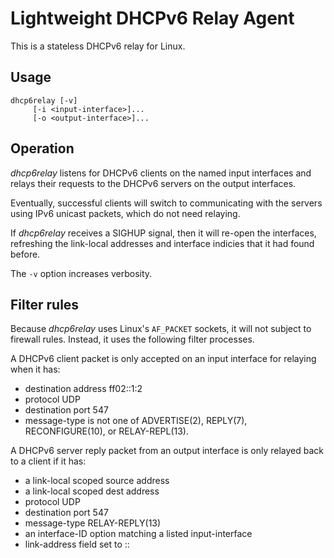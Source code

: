 
Lightweight DHCPv6 Relay Agent
==

This is a stateless DHCPv6 relay for Linux.

Usage
---

	dhcp6relay [-v]
	     [-i <input-interface>]...
	     [-o <output-interface>]...

Operation
----

*dhcp6relay* listens for DHCPv6 clients on the named input interfaces and
relays their requests to the DHCPv6 servers on the output interfaces.

Eventually, successful clients will switch to communicating with the
servers using IPv6 unicast packets, which do not need relaying.

If *dhcp6relay* receives a SIGHUP signal, then it will re-open the interfaces,
refreshing the link-local addresses and interface indicies that it had found
before.

The `-v` option increases verbosity.

Filter rules
----

Because *dhcp6relay* uses Linux's `AF_PACKET` sockets, it will not subject to
firewall rules.  Instead, it uses the following filter processes.

A DHCPv6 client packet is only accepted on an input interface for relaying
when it has:
 * destination address ff02::1:2
 * protocol UDP
 * destination port 547
 * message-type is not one of ADVERTISE(2), REPLY(7), RECONFIGURE(10),
   or RELAY-REPL(13).

A DHCPv6 server reply packet from an output interface is only relayed back to
a client if it has:
 * a link-local scoped source address
 * a link-local scoped dest address
 * protocol UDP
 * destination port 547
 * message-type RELAY-REPLY(13)
 * an interface-ID option matching a listed input-interface
 * link-address field set to ::

